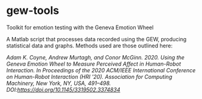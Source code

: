 # gew-tools
Toolkit for emotion testing with the Geneva Emotion Wheel

A Matlab script that processes data recorded using the GEW, producing statistical data and graphs.
Methods used are those outlined here:

<cite>Adam K. Coyne, Andrew Murtagh, and Conor McGinn. 2020. Using the Geneva Emotion Wheel to Measure Perceived Affect in Human-Robot Interaction. In Proceedings of the 2020 ACM/IEEE International Conference on Human-Robot Interaction (HRI '20). Association for Computing Machinery, New York, NY, USA, 491–498. DOI:https://doi.org/10.1145/3319502.3374834</cite>
